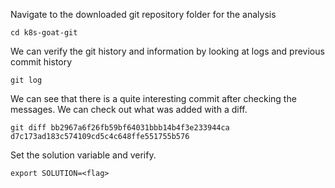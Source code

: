 
Navigate to the downloaded git repository folder for the analysis
```
cd k8s-goat-git
```

We can verify the git history and information by looking at logs and previous commit history
```
git log
```

We can see that there is a quite interesting commit after checking the messages. We can check out what was added with a diff.

```
git diff bb2967a6f26fb59bf64031bbb14b4f3e233944ca d7c173ad183c574109cd5c4c648ffe551755b576
```

Set the solution variable and verify. 
```
export SOLUTION=<flag>
```
